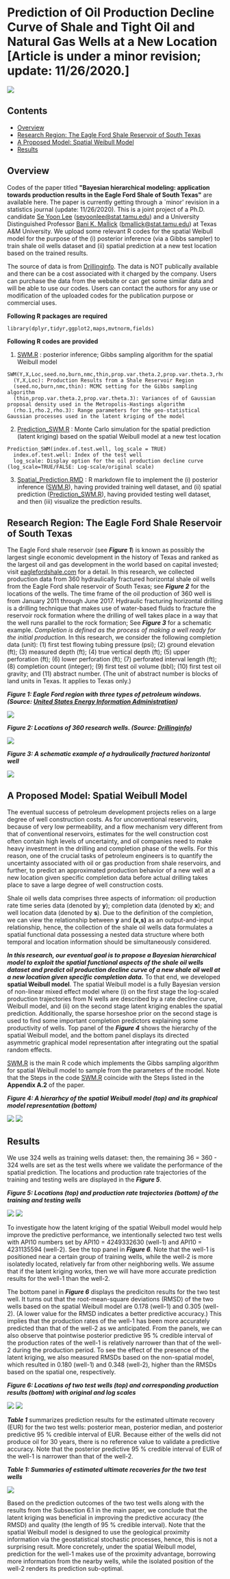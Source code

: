 # Prediction of Oil Production Decline Curve of Shale and Tight Oil and Natural Gas Wells at a New Location [Article is under a minor revision; update: 11/26/2020.]


![](images/Oil_Production.jpg)

## Contents
* [Overview](#Overview)
* [Research Region: The Eagle Ford Shale Reservoir of South Texas](#research-region-the-eagle-ford-shale-reservoir-of-south-texas)
* [A Proposed Model: Spatial Weibull Model](#a-proposed-model-spatial-weibull-model)
* [Results](#Results)

## Overview
Codes of the paper titled  **"Bayesian hierarchical modeling: application towards production results in the Eagle Ford Shale of South Texas"** are available here. The paper is currently getting through a `minor' revision in a statistics journal (update: 11/26/2020). This is a joint project of a Ph.D. candidate [Se Yoon Lee](https://sites.google.com/view/seyoonlee) (seyoonlee@stat.tamu.edu) and a University Distinguished Professor [Bani K. Mallick](https://www.stat.tamu.edu/~bmallick/) (bmallick@stat.tamu.edu) at Texas A&M University. We upload some relevant R codes for the spatial Weibull model for the purpose of the (i) posterior inference (via a Gibbs sampler) to train shale oil wells dataset and (ii) spatial prediction at a new test location based on the trained results. 

The source of data is from [Drillinginfo](https://info.drillinginfo.com/). The data is NOT publically available and there can be a cost associated with it charged by the company. Users can purchase the data from the website or can get some similar data and will be able to use our codes. Users can contact the authors for any use or modification of the uploaded codes for the publication purpose or commercial uses.

**Following R packages are required**
  
    library(dplyr,tidyr,ggplot2,maps,mvtnorm,fields) 

**Following R codes are provided**

  1. [SWM.R](https://github.com/yain22/SWM/blob/main/R%20codes/SWM.R) : posterior inference; Gibbs sampling algorithm for the  spatial Weibull model
  
    SWM(Y,X,Loc,seed.no,burn,nmc,thin,prop.var.theta.2,prop.var.theta.3,rho.1,rho.2,rho.3)
      (Y,X,Loc): Production Results from a Shale Reservoir Region
      (seed.no,burn,nmc,thin): MCMC setting for the Gibbs sampling algorithm
      (thin,prop.var.theta.2,prop.var.theta.3): Variances of of Gaussian proposal density used in the Metropolis-Hastings algorithm
      (rho.1,rho.2,rho.3): Range parameters for the geo-statistical Gaussian processes used in the latent kriging of the model          
               
  2. [Prediction_SWM.R](https://github.com/yain22/SWM/blob/main/R%20codes/Prediction_SWM.R) : Monte Carlo simulation for the spatial prediction (latent kriging) based on the  spatial Weibull model at a new test location

    Prediction_SWM(index.of.test.well, log_scale = TRUE)
      index.of.test.well: Index of the test well
      log_scale: Display option for the oil production decline curve (log_scale=TRUE/FALSE: Log-scale/original scale)     
 
  3. [Spatial_Prediction.RMD](https://github.com/yain22/SWM/blob/main/Implementation/Spatial_Prediction.Rmd) : R markdown file to implement the (i) posterior inference ([SWM.R](https://github.com/yain22/SWM/blob/main/R%20codes/SWM.R)), having provided training well dataset, and (ii) spatial prediction ([Prediction_SWM.R](https://github.com/yain22/SWM/blob/main/R%20codes/Prediction_SWM.R)), having provided testing well dataset, and then (iii) visualize the prediction results.

## Research Region: The Eagle Ford Shale Reservoir of South Texas
The Eagle Ford shale reservoir (see ***Figure 1***) is known as possibly the largest single economic development in the history of Texas and ranked as the largest oil and gas development in the world based on capital invested; visit [eaglefordshale.com](https://eaglefordshale.com/) for a detail. In this research, we collected production data from 360 hydraulically fractured horizontal shale oil wells from the Eagle Ford shale reservoir of South Texas; see ***Figure 2*** for the locations of the wells. The time frame of the oil production of 360 well is from January 2011 through June 2017. Hydraulic fracturing horizontal drilling is a drilling technique that makes use of water-based fluids to fracture the reservoir rock formation where the drilling of well takes place in a way that the well runs parallel to the rock formation; See ***Figure 3*** for a schematic example. *Completion is defined as the process of making a well ready for the initial production.* In this research, we consider the following completion data (unit): (1) first test flowing tubing pressure (psi); (2) ground elevation (ft); (3) measured depth (ft); (4) true vertical depth (ft); (5) upper perforation (ft); (6) lower perforation (ft); (7) perforated interval length (ft); (8) completion count (integer); (9) first test oil volume (bbl); (10) first test oil gravity; and (11) abstract number. (The unit of abstract number is blocks of land units in Texas. It applies to Texas only.)

***Figure 1: Eagle Ford region with three types of petroleum windows. (Source: [United States Energy Information Administration](https://www.eia.gov/))***

![](images/Eagle_Ford_Shale.png)

***Figure 2: Locations of 360 research wells. (Source: [Drillinginfo](https://info.drillinginfo.com/))***

![](images/360_well_locations.JPG)

***Figure 3: A schematic example of a hydraulically fractured horizontal well***

![](images/Hydraulic_Fracturing_explain_detail.png)

## A Proposed Model: Spatial Weibull Model
The eventual success of petroleum development projects relies on a large degree of well construction costs. As for unconventional reservoirs, because of very low permeability, and a flow mechanism very different from that of conventional reservoirs, estimates for the well construction cost often contain high levels of uncertainty, and oil companies need to make heavy investment in the drilling and completion phase of the wells. For this reason, one of the crucial tasks of petroleum engineers is to quantify the uncertainty associated with oil or gas production from shale reservoirs, and further, to predict an approximated production behavior of a new well at a new location given specific completion data before actual drilling takes place to save a large degree of well construction costs.

Shale oil wells data comprises three aspects of information: oil production rate time series data (denoted by **y**); completion data (denoted by **x**); and well location data (denoted by **s**). Due to the definition of the completion, we can view the relationship between **y** and **(x,s)** as an output-and-input relationship, hence, the collection of the shale oil wells data formulates a spatial functional data possessing a nested data structure where both temporal and location information should be simultaneously considered.

***In this research, our eventual goal is to propose a Bayesian hierarchical model to exploit the spatial functional aspects of the shale oil wells dataset and predict oil production decline curve of a new shale oil well at a new location given specific completion data.*** To that end, we developed **spatial Weibull model**. The spatial Weibull model is a fully Bayesian version of non-linear mixed effect model where (i) on the first stage the log-scaled production trajectories from N wells are described by a rate decline curve, Weibull model, and (ii) on the second stage latent kriging enables the spatial prediction. Additionally, the sparse horseshoe prior on the second stage is used to find some important completion predictors explaining some productivity of wells. Top panel of the ***Figure 4*** shows the hierarchy of the spatial Weibull model, and the bottom panel displays its directed asymmetric graphical model representation after integrating out the spatial random effects. 

[SWM.R](https://github.com/yain22/SWM/blob/main/R%20codes/SWM.R) is the main R code which implements the Gibbs sampling algorithm for spatial Weibull model to sample from the parameters of the model. Note that the Steps in the code [SWM.R](https://github.com/yain22/SWM/blob/main/R%20codes/SWM.R) coincide with the Steps listed in the **Appendix A.2** of the paper. 

***Figure 4: A hierarhcy of the spatial Weibull model (top) and its graphical model representation (bottom)***

![](images/SWM.png)
![](images/graphical_model.png)


## Results
We use 324 wells as training wells dataset: then, the remaining 36 = 360 - 324 wells are set as the test wells where we validate the performance of the spatial prediction. The locations and production rate trajectories of the training and testing wells are displayed in the ***Figure 5***. 


***Figure 5: Locations (top) and production rate trajectories (bottom) of the training and testing wells***

![](images/Training_Testing_Wells.PNG)
![](images/Production_Traj_Training_Testing_Wells.PNG)


To investigate how the latent kriging of the spatial Weibull model would help improve the predictive performance, we intentionally selected two test wells with API10 numbers set by API10 = 4249332630 (well-1) and API10 = 4231135594 (well-2). See the top panel in ***Figure 6***. Note that the well-1 is positioned near a certain group of training wells, while the well-2 is more isolatedly located, relatively far from other neighboring wells. We assume that if the latent kriging works, then we will have more accurate prediction results for the well-1 than the well-2.

The bottom panel in ***Figure 6*** displays the prediciton results for the two test well. It turns out that the root-mean-square deviations (RMSD) of the two wells based on the spatial Weibull model are 0.178 (well-1) and 0.305 (well-2). (A lower value for the RMSD indicates a better predictive accuracy.) This implies that the production rates of the well-1 has been more accurately predicted than that of the well-2 as we anticipated. From the panels, we can also observe that pointwise posterior predictive 95 % credible interval of the production rates of the well-1 is relatively narrower than that of the well-2 during the production period. To see the effect of the presence of the latent kriging, we also measured RMSDs based on the non-spatial model, which resulted in 0.180 (well-1) and 0.348  (well-2), higher than the RMSDs based on the spatial one, respectively.

***Figure 6: Locations of two test wells (top) and corresponding production results (bottom) with original and log scales***

![](images/Two_Testing_Wells.png)
![](images/Two_Examples.png)

***Table 1*** summarizes prediction results for the estimated ultimate recovery (EUR) for the two test wells: posterior mean, posterior median, and posterior predictive 95 % credible interval of EUR. Because either of the wells did not produce oil for 30 years, there is no reference value to validate a predictive accuracy. Note that the posterior predictive 95 % credible interval of EUR of the well-1 is narrower than that of the well-2.

***Table 1: Summaries of estimated ultimate recoveries for the two test wells***

![](images/Table_EUR.PNG)

Based on the prediction outcomes of the two test wells along with the results from the Subsection 6.1 in the main paper, we conclude that the latent kriging was beneficial in improving the predictive accuracy (the RMSD) and quality (the length of 95 % credible interval). Note that the spatial Weibull model is designed to use the geological proximity information via the geostatistical stochastic processes, hence, this is not a surprising result. More concretely, under the spatial Weibull model, prediction for the well-1 makes use of the proximity advantage, borrowing more information from the nearby wells, while the isolated position of the well-2 renders its prediction sub-optimal. 
